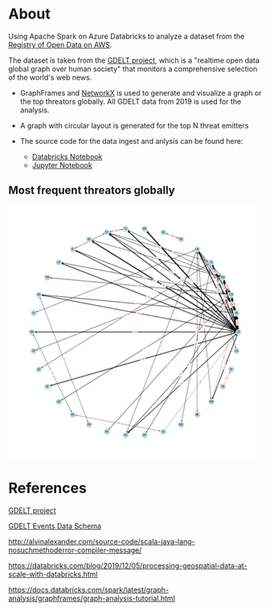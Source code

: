 # About 

Using Apache Spark on Azure Databricks to analyze a dataset from the [Registry of Open Data on AWS](https://registry.opendata.aws/).

The dataset is taken from the [GDELT project](https://www.gdeltproject.org/), which is a "realtime open data global graph over human society" that monitors a comprehensive selection of the world's web news.

- GraphFrames and [NetworkX](https://networkx.org/) is used to generate and visualize a graph or the top threators globally. All GDELT data from 2019 is used for the analysis.

- A graph with circular layout is generated for the top N threat emitters

- The source code for the data ingest and anlysis can be found here:
  - [Databricks Notebook](./threat-analysis.py)
  - [Jupyter Notebook](./threat-analysis.ipynb)
  
## Most frequent threators globally

![Top 100](./threators_top_100.png)





# References

[GDELT project](<https://www.gdeltproject.org>)

[GDELT Events Data Schema](<https://www.gdeltproject.org/data/lookups/SQL.tablecreate.txt>)


<http://alvinalexander.com/source-code/scala-java-lang-nosuchmethoderror-compiler-message/>

<https://databricks.com/blog/2019/12/05/processing-geospatial-data-at-scale-with-databricks.html>

<https://docs.databricks.com/spark/latest/graph-analysis/graphframes/graph-analysis-tutorial.html>